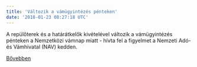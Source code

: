 ```yaml
---
title: 'Változik a vámügyintézés pénteken'
date: '2018-01-23 08:27:18 UTC'
---
```


A repülőterek és a határátkelők kivételével változik a vámügyintézés pénteken a Nemzetközi vámnap miatt - hívta fel a figyelmet a Nemzeti Adó- és Vámhivatal (NAV) kedden.


[Bővebben](http://ift.tt/2n2Nbrb)
